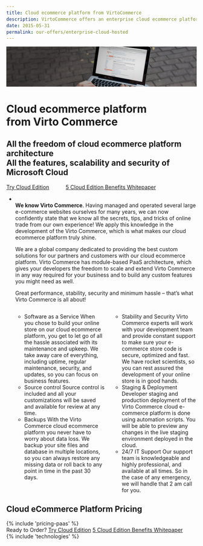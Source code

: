 ```yaml
---
title: Cloud ecommerce platform from VirtoCommerce
description: VirtoCommerce offers an enterprise cloud ecommerce platform designed to expand sales with simple and exciting ecommerce solutions.
date: 2015-05-31
permalink: our-offers/enterprise-cloud-hosted
---
```

<div class="slider">
	<img alt="" src="../assets/images/bg-enterprise.jpg" class="slider-bg">
	<div class="responsive">
		<div class="slider-info">
			<h1 class="slider-title">Cloud ecommerce platform<br />from Virto Commerce </h1>
			<h2 class="slider-descr">
				All the freedom of cloud ecommerce platform architecture<br /> 
				All the features, scalability and security of Microsoft Cloud
			</h2>
			<a class="button fill" href="/contact-us" style="margin-right: 40px;">Try Cloud Edition</a>
			<a class="button fill" href="/download-whitepaper">5 Cloud Edition Benefits Whitepaper</a>
		</div>
	</div>
</div>
<!-- Proposal -->
<div class="roadmap __responsive">
	<ul class="list">
		<li class="list-item">
			<p class="roadmap-descr">
			<br/><b>We know Virto Commerce</b>. Having managed and operated several large e-commerce websites ourselves for many years, we can now confidently state that we know all the secrets, tips, and tricks of online trade from our own experience!  We apply this knowledge in the development of the Virto Commerce, which is what makes our cloud ecommerce platform truly shine.</p>  
			<p class="roadmap-descr">We are a global company dedicated to providing the best custom solutions for our partners and customers with our cloud ecommerce platform. Virto Commerce has module-based PaaS architecture, which gives your developers the freedom to scale and extend Virto Commerce in any way required for your business and to build any custom features you might need as well. </p>
            <p class="roadmap-descr">Great performance, stability, security and minimum hassle – that’s what Virto Commerce is all about!
			</p>
			<div class="columns">
				<div class="column">
					<div class="block">
						<ul class="list">
							<li>
								<span class="title">Software as a Service</span>
								<span class="descr">When you chose to build your online store on our cloud ecommerce platform, you get to let go of all the hassle associated with its maintenance and upkeep. We take away care of everything, including uptime, regular maintenance, security, and updates, so you can focus on business features.</span>
							</li>
							<li>
								<span class="title">Source control</span>
								<span class="descr">Source control is included and all your customizations will be saved and available for review at any time.</span>
							</li>
							<li>
								<span class="title">
									Backups
								</span>
								<span class="descr">With the Virto Commerce cloud ecommerce platform you never have to worry about data loss. We backup your site files and database in multiple locations, so you can always restore any missing data or roll back to any point in time in the past 30 days.</span>
							</li>
						</ul>
					</div>
				</div>
				<div class="column">
					<div class="block">
						<ul class="list">
							<li>
								<span class="title">
									Stability and Security
								</span>
								<span class="descr">Virto Commerce experts will work with your development team and provide constant support to make sure your e-commerce store code is secure, optimized and fast. We have rocket scientists, so you can rest assured the development of your online store is in good hands.
							</li>
							<li>
								<span class="title">Staging & Deployment</span>
								<span class="descr">Developer staging and production deployment of the Virto Commerce cloud e-commerce platform is done using automation scripts. You will be able to preview any changes in the live staging environment deployed in the cloud.</span>
							</li>
							<li>
								<span class="title">
									24/7 IT Support
								</span>
								<span class="descr">Our support team is knowledgeable and highly professional, and available at all times. So in the case of any emergency, we will handle that 2 am call for you.</span>
							</li>
						</ul>
					</div>
				</div>
			</div>
		</li>
	</ul>
</div>
<div class="responsive">
	<h2 class="head-title">Cloud eCommerce Platform Pricing</h2>
	{% include 'pricing-paas' %}
</div>
<div class="try-it">
	<span class="try-it-text">Ready to Order?</span> <a class="button fill" href="/contact-us">Try Cloud Edition</a>
	<a class="button fill" href="/download-whitepaper">5 Cloud Edition Benefits Whitepaper</a>
</div>
{% include 'technologies' %}
